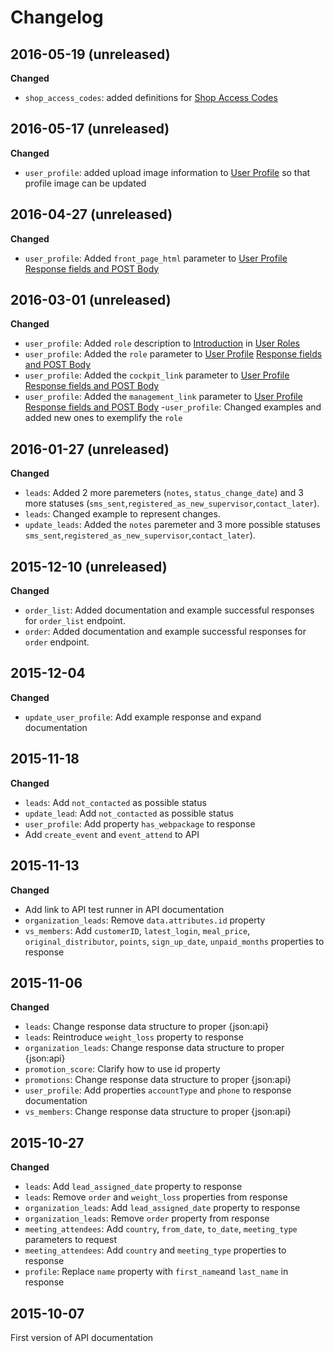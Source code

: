 # Changelog
## 2016-05-19 (unreleased)
__Changed__

- `shop_access_codes`: added definitions for [Shop Access Codes](#shop-access-codes)

## 2016-05-17 (unreleased)
__Changed__

- `user_profile`: added upload image information to [User Profile](#user-profile) so that profile image can be updated

## 2016-04-27 (unreleased)
__Changed__

- `user_profile`: Added `front_page_html` parameter to [User Profile](#user-profile) [Response fields and POST Body](#response-fields-and-post-body)
## 2016-03-01 (unreleased)
__Changed__

- `user_profile`: Added `role` description to [Introduction](#introduction) in [User Roles](#user-roles)
- `user_profile`: Added the `role` parameter to [User Profile](#user-profile) [Response fields and POST Body](#response-fields-and-post-body)
- `user_profile`: Added the `cockpit_link` parameter to [User Profile](#user-profile) [Response fields and POST Body](#response-fields-and-post-body)
- `user_profile`: Added the `management_link` parameter to [User Profile](#user-profile) [Response fields and POST Body](#response-fields-and-post-body)
-`user_profile`: Changed examples and added new ones to exemplify the `role`

## 2016-01-27 (unreleased)
__Changed__

- `leads`: Added 2 more paremeters (`notes`, `status_change_date`) and 3 more statuses (`sms_sent`,`registered_as_new_supervisor`,`contact_later`).
- `leads`: Changed example to represent changes.
- `update_leads`: Added the `notes` paremeter and 3 more possible statuses `sms_sent`,`registered_as_new_supervisor`,`contact_later`).

## 2015-12-10 (unreleased)
__Changed__

- `order_list`: Added documentation and example successful responses for `order_list` endpoint.
- `order`: Added documentation and example successful responses for `order` endpoint.

## 2015-12-04
__Changed__

- `update_user_profile`: Add example response and expand documentation

## 2015-11-18
__Changed__

- `leads`: Add `not_contacted` as possible status
- `update_lead`: Add `not_contacted` as possible status
- `user_profile`: Add property `has_webpackage` to response
- Add `create_event` and `event_attend` to API


## 2015-11-13
__Changed__

- Add link to API test runner in API documentation
- `organization_leads`: Remove `data.attributes.id` property
- `vs_members`: Add `customerID`, `latest_login`, `meal_price`, `original_distributor`, `points`, `sign_up_date`, `unpaid_months` properties to response


## 2015-11-06
__Changed__

- `leads`: Change response data structure to proper {json:api}
- `leads`: Reintroduce `weight_loss` property to response
- `organization_leads`: Change response data structure to proper {json:api}
- `promotion_score`: Clarify how to use id property
- `promotions`: Change response data structure to proper {json:api}
- `user_profile`: Add properties `accountType` and `phone` to response documentation
- `vs_members`: Change response data structure to proper {json:api}

## 2015-10-27
__Changed__

- `leads`: Add `lead_assigned_date` property to response
- `leads`: Remove `order` and `weight_loss` properties from response
- `organization_leads`: Add `lead_assigned_date` property to response
- `organization_leads`: Remove `order` property from response
- `meeting_attendees`: Add `country`, `from_date`, `to_date`, `meeting_type` parameters to request
- `meeting_attendees`: Add `country` and `meeting_type` properties to response
- `profile`: Replace `name` property with `first_name`and `last_name` in response

## 2015-10-07
First version of API documentation
